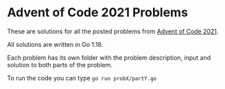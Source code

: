 Advent of Code 2021 Problems
============================

These are solutions for all the posted problems from [Advent of Code 2021](https://adventofcode.com/2021).

All solutions are written in Go 1.18.

Each problem has its own folder with the problem description, input and solution to both parts of the problem.

To run the code you can type ```go run probX/partY.go```
